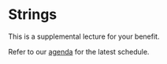 # Strings

This is a supplemental lecture for your benefit.

Refer to our [agenda](http://github.com/JulesKouatchou/PBC2016/wiki/PBC2016-Agenda) for the latest schedule.
